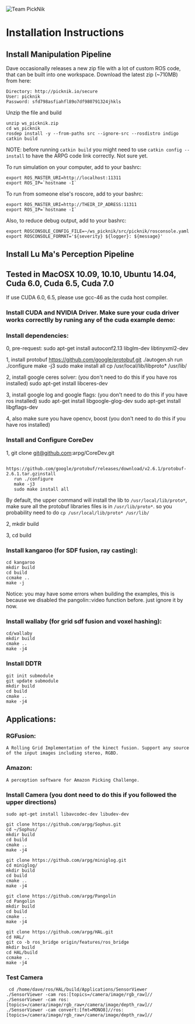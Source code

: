 ![Team PickNik](http://picknik.io/PickNik_Logo3.png)

# Installation Instructions

## Install Manipulation Pipeline

Dave occasionally releases a new zip file with a lot of custom ROS code, that can be built into one workspace. Download the latest zip (~710MB) from here:

    Directory: http://picknik.io/secure
    User: picknik
    Password: sfd798asfiahfl89o7df980791324jhkls

Unzip the file and build

    unzip ws_picknik.zip
	cd ws_picknik
	rosdep install -y --from-paths src --ignore-src --rosdistro indigo
	catkin build

NOTE: before running ``catkin build`` you might need to use ``catkin config --install`` to have the ARPG code link correctly. Not sure yet.

To run simulation on your computer, add to your bashrc:

    export ROS_MASTER_URI=http://localhost:11311
    export ROS_IP=`hostname -I`

To run from someone else's roscore, add to your bashrc:

    export ROS_MASTER_URI=http://THEIR_IP_ADRESS:11311
    export ROS_IP=`hostname -I`

Also, to reduce debug output, add to your bashrc:

    export ROSCONSOLE_CONFIG_FILE=~/ws_picknik/src/picknik/rosconsole.yaml
    export ROSCONSOLE_FORMAT='${severity} ${logger}: ${message}'

## Install Lu Ma's Perception Pipeline
## Tested in MacOSX 10.09, 10.10, Ubuntu 14.04, Cuda 6.0, Cuda 6.5, Cuda 7.0
If use CUDA 6.0, 6.5, please use gcc-46 as the cuda host compiler.

### Install CUDA and NVIDIA Driver. Make sure your cuda driver works correctlly by runing any of the cuda example demo:

### Install dependencies:
 0, pre-request:
    sudo apt-get install autoconf2.13 libglm-dev libtinyxml2-dev

 1, install protobuf
    https://github.com/google/protobuf.git
    ./autogen.sh
    run ./configure
    make -j3
    sudo make install all
    cp /usr/local/lib/libproto* /usr/lib/
    
 2, install google ceres solver: (you don't need to do this if you have ros installed)
    sudo apt-get install libceres-dev 
    
 3, install google log and google flags: (you don't need to do this if you have ros installed)
    sudo apt-get install libgoogle-glog-dev
    sudo apt-get install libgflags-dev 
  
 4, also make sure you have opencv, boost (you don't need to do this if you have ros installed)  

### Install and Configure CoreDev
   1, git clone git@github.com:arpg/CoreDev.git
   
       https://github.com/google/protobuf/releases/download/v2.6.1/protobuf-2.6.1.tar.gzinstall 
       run ./configure
       make -j3
       sudo make install all

By default, the upper command will install the lib to `/usr/local/lib/proto*`, make sure all the protobuf libraries files is in `/usr/lib/proto*`. so you probability need to do
	   `cp /usr/local/lib/proto* /usr/lib/`

   2, mkdir build
   
   3, cd build

### Install kangaroo (for SDF fusion, ray casting):
	cd kangaroo
	mkdir build
    cd build
	ccmake ..
	make -j
	
Notice: you may have some errors when building the examples, this is because we disabled the pangolin::video function before. just ignore it by now.

### Install wallaby (for grid sdf fusion and voxel hashing):
	cd/wallaby
	mkdir build
	cmake ..
	make -j4

### Install DDTR
	git init submodule
	git update submodule
	mkdir build
	cd build
	cmake ..
	make -j4

## Applications:
  ### RGFusion: 
    A Rolling Grid Implementation of the kinect fusion. Support any source of the input images including stereo, RGBD. 
    
  ### Amazon:
    A perception software for Amazon Picking Challenge. 
 
### Install Camera (you dont need to do this if you followed the upper directions)

    sudo apt-get install libavcodec-dev libudev-dev

    git clone https://github.com/arpg/Sophus.git
    cd ~/Sophus/
    mkdir build
    cd build
    cmake ..
    make -j4

    git clone https://github.com/arpg/miniglog.git
    cd miniglog/
    mkdir build
    cd build
    cmake ..
    make -j4

    git clone https://github.com/arpg/Pangolin
    cd Pangolin
    mkdir build
    cd build
    cmake ..
    make -j4	

	git clone https://github.com/arpg/HAL.git
    cd HAL/
	git co -b ros_bridge origin/features/ros_bridge 
    mkdir build
    cd HAL/build
    ccmake ..
    make -j4

### Test Camera

     cd /home/dave/ros/HAL/build/Applications/SensorViewer
    ./SensorViewer -cam ros:[topics=/camera/image/rgb_raw]//
    ./SensorViewer -cam ros:[topics=/camera/image/rgb_raw+/camera/image/depth_raw]//
    ./SensorViewer -cam convert:[fmt=MONO8]//ros:[topics=/camera/image/rgb_raw+/camera/image/depth_raw]//
